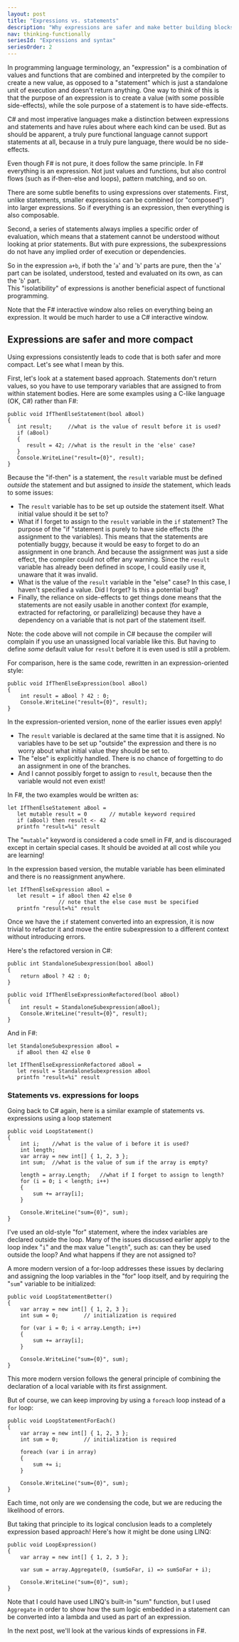 ```yaml
---
layout: post
title: "Expressions vs. statements"
description: "Why expressions are safer and make better building blocks"
nav: thinking-functionally
seriesId: "Expressions and syntax"
seriesOrder: 2
---
```


In programming language terminology, an "expression" is a combination of values and functions that are combined and interpreted by the compiler to create a new value, as opposed to a "statement" which is just a standalone unit of execution and doesn't return anything.  One way to think of this is that the purpose of an expression is to create a value (with some possible side-effects), while the sole purpose of a statement is to have side-effects.

C# and most imperative languages make a distinction between expressions and statements and have rules about where each kind can be used.  But as should be apparent, a truly pure functional language cannot support statements at all, because in a truly pure language, there would be no side-effects.  

Even though F# is not pure, it does follow the same principle. In F# everything is an expression. Not just values and functions, but also control flows (such as if-then-else and loops), pattern matching, and so on.

There are some subtle benefits to using expressions over statements. First, unlike statements, smaller expressions can be combined (or "composed") into larger expressions. So if everything is an expression, then everything is also composable. 

Second, a series of statements always implies a specific order of evaluation, which means that a statement cannot be understood without looking at prior statements.  But with pure expressions, the subexpressions do not have any implied order of execution or dependencies. 

So in the expression `a+b`, if both the '`a`' and '`b`' parts are pure, then the '`a`' part can be isolated, understood, tested and evaluated on its own, as can the '`b`' part.   
This "isolatibility" of expressions is another beneficial aspect of functional programming.   

<div class="alert alert-info">
Note that the F# interactive window also relies on everything being an expression. It would be much harder to use a C# interactive window.
</div>

## Expressions are safer and more compact ##

Using expressions consistently leads to code that is both safer and more compact. Let's see what I mean by this.

First, let's look at a statement based approach.  Statements don't return values, so you have to use temporary variables that are assigned to from within statement bodies.  Here are some examples using a C-like language (OK, C#) rather than F#:

```
public void IfThenElseStatement(bool aBool)
{
   int result;     //what is the value of result before it is used?
   if (aBool)
   {
      result = 42; //what is the result in the 'else' case?
   }
   Console.WriteLine("result={0}", result);
}
```

Because the "if-then" is a statement, the `result` variable must be defined *outside* the statement and but assigned to *inside* the statement, which leads to some issues:

* The `result` variable has to be set up outside the statement itself. What initial value should it be set to?
* What if I forget to assign to the `result` variable in the `if` statement?  The purpose of the "if "statement is purely to have side effects (the assignment to the variables).  This means that the statements are potentially buggy, because it would be easy to forget to do an assignment in one branch. And because the assignment was just a side effect, the compiler could not offer any warning.  Since the `result` variable has already been defined in scope, I could easily use it, unaware that it was invalid.
* What is the value of the `result` variable in the "else" case?  In this case, I haven't specified a value. Did I forget? Is this a potential bug? 
* Finally, the reliance on side-effects to get things done means that the statements are not easily usable in another context (for example, extracted for refactoring, or parallelizing) because they have a dependency on a variable that is not part of the statement itself.

Note: the code above will not compile in C# because the compiler will complain if you use an unassigned local variable like this. But having to define *some* default value for `result` before it is even used is still a problem.

For comparison, here is the same code, rewritten in an expression-oriented style:

```
public void IfThenElseExpression(bool aBool)
{
    int result = aBool ? 42 : 0;
    Console.WriteLine("result={0}", result);
}
```

In the expression-oriented version, none of the earlier issues even apply!  

* The `result` variable is declared at the same time that it is assigned. No variables have to be set up "outside" the expression and there is no worry about what initial value they should be set to. 
* The "else" is explicitly handled. There is no chance of forgetting to do an assignment in one of the branches.
* And I cannot possibly forget to assign to `result`, because then the variable would not even exist!

In F#, the two examples would be written as:

```
let IfThenElseStatement aBool = 
   let mutable result = 0       // mutable keyword required
   if (aBool) then result <- 42 
   printfn "result=%i" result
```

The "`mutable`" keyword is considered a code smell in F#, and is discouraged except in certain special cases. It should be avoided at all cost while you are learning!

In the expression based version, the mutable variable has been eliminated and there is no reassignment anywhere.  

```
let IfThenElseExpression aBool = 
   let result = if aBool then 42 else 0   
                // note that the else case must be specified 
   printfn "result=%i" result
```

Once we have the `if` statement converted into an expression, it is now trivial to refactor it and move the entire subexpression to a different context without introducing errors.

Here's the refactored version in C#:

```
public int StandaloneSubexpression(bool aBool)
{
    return aBool ? 42 : 0;
}

public void IfThenElseExpressionRefactored(bool aBool)
{
    int result = StandaloneSubexpression(aBool);
    Console.WriteLine("result={0}", result);
}
```

And in F#:

```
let StandaloneSubexpression aBool = 
   if aBool then 42 else 0   

let IfThenElseExpressionRefactored aBool = 
   let result = StandaloneSubexpression aBool 
   printfn "result=%i" result
```



### Statements vs. expressions for loops ###

Going back to C# again, here is a similar example of statements vs. expressions using a loop statement 

```
public void LoopStatement()
{
    int i;    //what is the value of i before it is used? 
    int length;
    var array = new int[] { 1, 2, 3 };
    int sum;  //what is the value of sum if the array is empty?

    length = array.Length;   //what if I forget to assign to length?
    for (i = 0; i < length; i++)
    {
        sum += array[i];
    }

    Console.WriteLine("sum={0}", sum);
}
```

I've used an old-style "for" statement, where the index variables are declared outside the loop. Many of the issues discussed earlier apply to the loop index "`i`" and the max value "`length`", such as: can they be used outside the loop? And what happens if they are not assigned to?

A more modern version of a for-loop addresses these issues by declaring and assigning the loop variables in the "for" loop itself, and by requiring the "`sum`" variable to be initialized:

```
public void LoopStatementBetter()
{
    var array = new int[] { 1, 2, 3 };
    int sum = 0;        // initialization is required

    for (var i = 0; i < array.Length; i++)
    {
        sum += array[i];
    }

    Console.WriteLine("sum={0}", sum);
}
```

This more modern version follows the general principle of combining the declaration of a local variable with its first assignment. 

But of course, we can keep improving by using a `foreach` loop instead of a `for` loop:

```
public void LoopStatementForEach()
{
    var array = new int[] { 1, 2, 3 };
    int sum = 0;        // initialization is required

    foreach (var i in array)
    {
        sum += i;
    }

    Console.WriteLine("sum={0}", sum);
}
```

Each time, not only are we condensing the code, but we are reducing the likelihood of errors.

But taking that principle to its logical conclusion leads to a completely expression based approach! Here's how it might be done using LINQ:

```
public void LoopExpression()
{
    var array = new int[] { 1, 2, 3 };

    var sum = array.Aggregate(0, (sumSoFar, i) => sumSoFar + i);

    Console.WriteLine("sum={0}", sum);
}
```

Note that I could have used LINQ's built-in "sum" function, but I used `Aggregate` in order to show how the sum logic embedded in a statement can be converted into a lambda and used as part of an expression.

In the next post, we'll look at the various kinds of expressions in F#.

